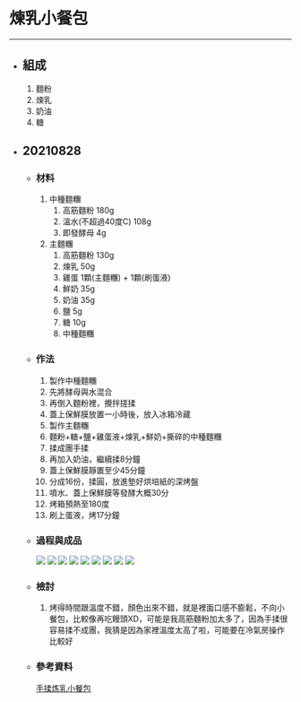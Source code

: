 # 煉乳小餐包
---
+ ## 組成
  1. 麵粉
  2. 煉乳
  3. 奶油
  4. 糖

+ ## 20210828
  + ### 材料
    1. 中種麵糰
       1. 高筋麵粉 180g
       2. 溫水(不超過40度C)    108g
       3. 即發酵母  4g
    2. 主麵糰
       1. 高筋麵粉  130g
       2. 煉乳  50g
       3. 雞蛋  1顆(主麵糰) + 1顆(刷蛋液)
       4. 鮮奶  35g
       5. 奶油  35g
       6. 鹽    5g
       7. 糖    10g
       8. 中種麵糰
  
  + ### 作法
    1. 製作中種麵糰
    2. 先將酵母與水混合
    3. 再倒入麵粉裡，攪拌搓揉
    4. 蓋上保鮮膜放置一小時後，放入冰箱冷藏
    5. 製作主麵糰
    6. 麵粉+糖+鹽+雞蛋液+煉乳+鮮奶+撕碎的中種麵糰
    7. 揉成團手揉
    8. 再加入奶油，繼續揉8分鐘
    9. 蓋上保鮮膜靜置至少45分鐘
    10. 分成16份，揉圓，放進墊好烘培紙的深烤盤
    11. 噴水、蓋上保鮮膜等發酵大概30分
    12. 烤箱預熱至180度
    13. 刷上蛋液，烤17分鐘
  
  + ### 過程與成品
    ![](../../Image/20210828_4.jpg)
    ![](../../Image/20210828_5.jpg)
    ![](../../Image/20210828_6.jpg)
    ![](../../Image/20210828_7.jpg)
    ![](../../Image/20210828_8.jpg)
    ![](../../Image/20210828_9.jpg)
    ![](../../Image/20210828_10.jpg)
    ![](../../Image/20210828_11.jpg)
    ![](../../Image/20210828_12.jpg)
  
  + ### 檢討
    1. 烤得時間跟溫度不錯，顏色出來不錯，就是裡面口感不膨鬆，不向小餐包，比較像再吃饅頭XD，可能是我高筋麵粉加太多了，因為手揉很容易揉不成團，我猜是因為家裡溫度太高了啦，可能要在冷氣房操作比較好
  
  + ### 參考資料
    [手揉炼乳小餐包](https://youtu.be/7nnf2sk85Cw)